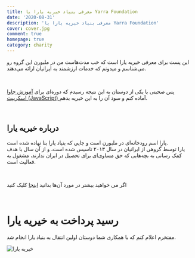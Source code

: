 ```yaml
---
title: معرفی بنیاد خیریه یارا یا Yarra Foundation
date: '2020-08-31'
description: 'معرفی بنیاد خیریه یارا یا Yarra Foundation'
cover: cover.jpg
comment: true
homepage: true
category: charity
---
```


این پست برای معرفی خیریه یارا است که خب مدت‌هاست من در ملبورن این گروه رو می‌شناسم و میدونم که خدمات ارزشمند به ایرانیان ارائه می‌دهند.

<br />

پس صحبتی با یکی از دوستان به این نتیجه رسیدم که دوره‌ای برای [آموزش جاوا اسکریپت (JavaScript)
](https://maktabkhooneh.org/course/%D8%A2%D9%85%D9%88%D8%B2%D8%B4-%D8%AC%D8%A7%D9%88%D8%A7-%D8%A7%D8%B3%DA%A9%D8%B1%DB%8C%D9%BE%D8%AA-mk1122/) آماده کنم و سود آن را به این خیریه بدهم.

<br />

## درباره خیریه یارا

یارا اسم رودخانه‌ای در ملبورن است و جایی که بنیاد یارا بنا نهاده شده است.
<br />
یارا توسط گروهی از ایرانیان در سال ۲۰۱۳ تاسیس شده است، و از آن سال با هدف کمک رسانی به بچه‌هایی که حق مساوی‌ای برای تحصیل در ایران ندارند، مشغول به فعالیت است.

<br />

اگر می خواهید بیشتر در مورد آن‌ها بدانید [اینجا](https://yarrafoundation.com/about-us/) کلیک کنید

<br />

# رسید پرداخت به خیریه یارا

مفتخرم اعلام کنم که با همکاری شما دوستان اولین انتقال به بنیاد یارا انجام شد.

![خیریه یارا](yarra-september.jpeg 'خیریه یارا')
